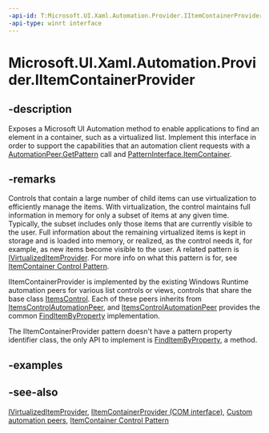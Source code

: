 ```yaml
---
-api-id: T:Microsoft.UI.Xaml.Automation.Provider.IItemContainerProvider
-api-type: winrt interface
---
```


<!-- Interface syntax.
public interface IItemContainerProvider : 
-->

# Microsoft.UI.Xaml.Automation.Provider.IItemContainerProvider

## -description
Exposes a Microsoft UI Automation method to enable applications to find an element in a container, such as a virtualized list. Implement this interface in order to support the capabilities that an automation client requests with a [AutomationPeer.GetPattern](../microsoft.ui.xaml.automation.peers/automationpeer_getpattern_1700082720.md) call and [PatternInterface.ItemContainer](../microsoft.ui.xaml.automation.peers/patterninterface.md).

## -remarks
Controls that contain a large number of child items can use virtualization to efficiently manage the items. With virtualization, the control maintains full information in memory for only a subset of items at any given time. Typically, the subset includes only those items that are currently visible to the user. Full information about the remaining virtualized items is kept in storage and is loaded into memory, or realized, as the control needs it, for example, as new items become visible to the user. A related pattern is [IVirtualizedItemProvider](ivirtualizeditemprovider.md). For more info on what this pattern is for, see [ItemContainer Control Pattern](/windows/desktop/WinAuto/uiauto-implementingitemcontainer).

IItemContainerProvider is implemented by the existing Windows Runtime automation peers for various list controls or views, controls that share the base class [ItemsControl](../microsoft.ui.xaml.controls/itemscontrol.md). Each of these peers inherits from [ItemsControlAutomationPeer](../microsoft.ui.xaml.automation.peers/itemscontrolautomationpeer.md), and [ItemsControlAutomationPeer](../microsoft.ui.xaml.automation.peers/itemscontrolautomationpeer.md) provides the common [FindItemByProperty](/uwp/api/windows.ui.xaml.automation.peers.itemscontrolautomationpeer.finditembyproperty(windows.ui.xaml.automation.provider.irawelementprovidersimple,windows.ui.xaml.automation.automationproperty,system.object)) implementation.

The IItemContainerProvider pattern doesn't have a pattern property identifier class, the only API to implement is [FindItemByProperty](iitemcontainerprovider_finditembyproperty_632840925.md), a method.

## -examples

## -see-also
[IVirtualizedItemProvider](ivirtualizeditemprovider.md), [IItemContainerProvider (COM interface)](/windows/desktop/api/uiautomationcore/nn-uiautomationcore-iitemcontainerprovider), [Custom automation peers](/windows/uwp/accessibility/custom-automation-peers), [ItemContainer Control Pattern](/windows/desktop/WinAuto/uiauto-implementingitemcontainer)
